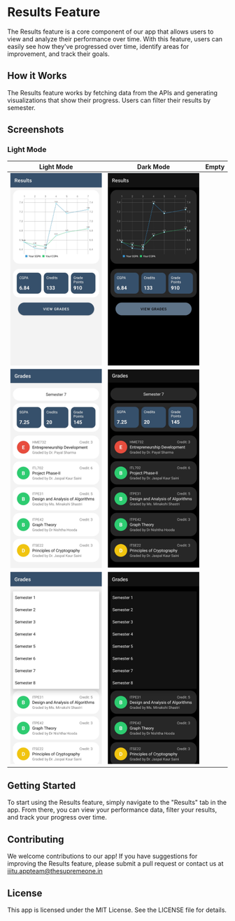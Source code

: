 # Results Feature

The Results feature is a core component of our app that allows users to view and analyze their performance over time. With this feature, users can easily see how they've progressed over time, identify areas for improvement, and track their goals.

## How it Works

The Results feature works by fetching data from the APIs and generating visualizations that show their progress. Users can filter their results by semester.

## Screenshots

### Light Mode

|                  Light Mode                  |                  Dark Mode                  |           Empty            
|:--------------------------------------------:|:-------------------------------------------:|:--------------------------:|
| ![Results Light Mode](assets/results_l1.jpg) | ![Results Dark Mode](assets/results_d1.jpg) | ![]() |
| ![Results Light Mode](assets/results_l2.jpg) | ![Results Dark Mode](assets/results_d2.jpg) |           ![]()            |
| ![Results Light Mode](assets/results_l3.jpg) | ![Results Dark Mode](assets/results_d3.jpg) |           ![]()            |

## Getting Started

To start using the Results feature, simply navigate to the "Results" tab in the app. From there, you can view your performance data, filter your results, and track your progress over time.

## Contributing

We welcome contributions to our app! If you have suggestions for improving the Results feature, please submit a pull request or contact us at iiitu.appteam@thesupremeone.in

## License

This app is licensed under the MIT License. See the LICENSE file for details.
